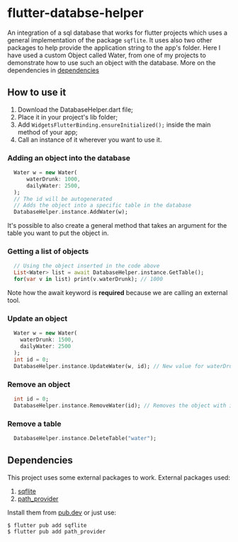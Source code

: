 # flutter-databse-helper
An integration of a sql database that works for flutter projects which uses a general implementation of the package `sqflite`.
It uses also two other packages to help provide the application string to the app's folder.
Here I have used a custom Object called Water, from one of my projects to demonstrate how to use such an object with the database.
More on the dependencies in [dependencies]

## How to use it
1. Download the DatabaseHelper.dart file;
2. Place it in your project's lib folder;
3. Add ```WidgetsFlutterBinding.ensureInitialized();``` inside the main method of your app;
4. Call an instance of it wherever you want to use it.

### Adding an object into the database
```dart
  Water w = new Water(
      waterDrunk: 1000,
      dailyWater: 2500,
  );  
  // The id will be autogenerated
  // Adds the object into a specific table in the database
  DatabaseHelper.instance.AddWater(w);
```
It's possible to also create a general method that takes an argument for the table you want to put the object in.

### Getting a list of objects
```dart
  // Using the object inserted in the code above
  List<Water> list = await DatabaseHelper.instance.GetTable();
  for(var v in list) print(v.waterDrunk); // 1000
```
Note how the await keyword is **required** because we are calling an external tool.

### Update an object
```dart
  Water w = new Water(
    waterDrunk: 1500,
    dailyWater: 2500
  );
  int id = 0;
  DatabaseHelper.instance.UpdateWater(w, id); // New value for waterDrunk = 1500;
```

### Remove an object
```dart
  int id = 0;
  DatabaseHelper.instance.RemoveWater(id); // Removes the object with id = 0;
```

### Remove a table
```dart
  DatabaseHelper.instance.DeleteTable("water");
```
  
##  Dependencies 
This project uses some external packages to work.
External packages used:
1. [sqflite]
2. [path_provider]

Install them from [pub.dev] or just use:
  ```terminal
  $ flutter pub add sqflite
  $ flutter pub add path_provider
  ```
[dependencies]: https://github.com/SirioRigel/flutter-databse-helper/tree/testBranch#dependencies
[sqflite]: https://pub.dev/packages/sqflite
[path_provider]: https://pub.dev/packages/path_provider
[pub.dev]: https://pub.dev
